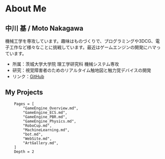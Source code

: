 # About Me

## 中川 基 / Moto Nakagawa
機械工学を専攻しています。趣味はものづくりで、プログラミングや3DCG、電子工作など様々なことに挑戦しています。最近はゲームエンジンの開発にハマっています。

- 所属：茨城大学大学院 理工学研究科 機械システム専攻
- 研究：視覚障害者のための​リアルタイム触地図と​触力覚デバイスの開発
- リンク：[GitHub](https://github.com/namo02268)

## My Projects
```@contents
    Pages = [
        "GameEngine_Overview.md",
        "GameEngine_ECS.md",
        "GameEngine_PBR.md",
        "GameEngine_Physics.md",
        "RoboCup.md",
        "MachineLearning.md",
        "bot.md",
        "WebSite.md",
        "ArtGallery.md",
    ]
    Depth = 2
```
